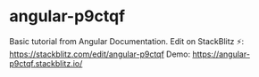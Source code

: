 # angular-p9ctqf
Basic tutorial from Angular Documentation.
Edit on StackBlitz ⚡️: https://stackblitz.com/edit/angular-p9ctqf
Demo: https://angular-p9ctqf.stackblitz.io/
